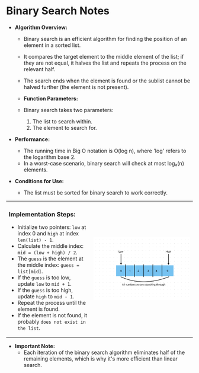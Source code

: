 # Binary Search Notes

- **Algorithm Overview:**

  - Binary search is an efficient algorithm for finding the position of an element in a sorted list.
  - It compares the target element to the middle element of the list; if they are not equal, it halves the list and repeats the process on the relevant half.
  - The search ends when the element is found or the sublist cannot be halved further (the element is not present).

  - **Function Parameters:**
  - Binary search takes two parameters:
    1. The list to search within.
    2. The element to search for.

- **Performance:**

  - The running time in Big O notation is O(log n), where 'log' refers to the logarithm base 2.
  - In a worst-case scenario, binary search will check at most log₂(n) elements.

- **Conditions for Use:**
  - The list must be sorted for binary search to work correctly.

<table>
<tr>
<td>

### Implementation Steps:

- Initialize two pointers: `low` at index 0 and `high` at index `len(list) - 1`.
- Calculate the middle index: `mid = (low + high) / 2`.
- The `guess` is the element at the middle index: `guess = list[mid]`.
- If the `guess` is too low, update `low` to `mid + 1`.
- If the `guess` is too high, update `high` to `mid - 1`.
- Repeat the process until the element is found.
- If the element is not found, it probably `does not exist in the list`.

</td>
<td>

![Binary Search Visualization](images/bs.png)

</td>
</tr>
</table>

- **Important Note:**
  - Each iteration of the binary search algorithm eliminates half of the remaining elements, which is why it's more efficient than linear search.
